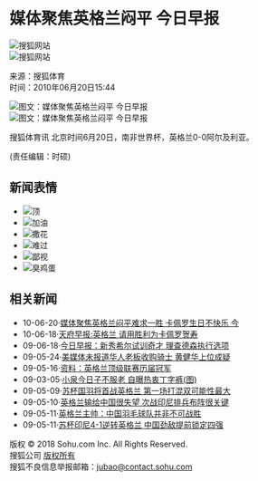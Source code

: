 # 媒体聚焦英格兰闷平 今日早报

![搜狐网站](https://images.sohu.com/uiue/sohu_logo/2005/sohu_logo2.gif)  
![搜狐网站](https://i1.itc.cn/20100623/5ae_e3124238_7b6b_4d16_9601_a52c0f0ac7cf_0.jpg)

来源：搜狐体育  
时间：2010年06月20日15:44

![图文：媒体聚焦英格兰闷平 今日早报](https://photocdn.sohu.com/20070101/Img247386504.gif)  
![图文：媒体聚焦英格兰闷平 今日早报](https://photocdn.sohu.com/20100620/Img272931564.jpg)

搜狐体育讯 北京时间6月20日，南非世界杯，英格兰0-0阿尔及利亚。

(责任编辑：时硕)

## 新闻表情

- ![](https://comment.news.sohu.com/upload/mood_worldcup/images/w01.gif)顶
- ![](https://comment.news.sohu.com/upload/mood_worldcup/images/w02.gif)加油
- ![](https://comment.news.sohu.com/upload/mood_worldcup/images/w03.gif)撒花
- ![](https://comment.news.sohu.com/upload/mood_worldcup/images/w04.gif)难过
- ![](https://comment.news.sohu.com/upload/mood_worldcup/images/w05.gif)鄙视
- ![](https://comment.news.sohu.com/upload/mood_worldcup/images/w06.gif)臭鸡蛋

## 相关新闻

- 10-06-20·[媒体聚焦英格兰闷平难求一胜 卡佩罗生日不快乐 今](https://2010.sohu.com/20100620/n272931265.shtml)
- 10-06-18·[天府早报:英格兰 请用胜利为卡佩罗贺寿](https://2010.sohu.com/20100618/n272887883.shtml)
- 09-06-18·[今日早报：新秀希尔试训奇才 理查德森执行选项](https://sports.sohu.com/20090618/n264595991.shtml)
- 09-05-24·[美媒体未报道华人老板收购骑士 黄健华上位成疑](https://sports.sohu.com/20090524/n264132526.shtml)
- 09-05-16·[资料：英格兰顶级联赛历届冠军](https://sports.sohu.com/20090516/n258906811.shtml)
- 09-03-05·[小泉今日子不服老 自曝热衷丁字裤(图)](https://yule.sohu.com/20090305/n262619121.shtml)
- 09-05-09·[苏杯国羽将首战英格兰 第一场打混双可能性最大](https://sports.sohu.com/20090509/n263866528.shtml)
- 09-05-10·[英格兰输给中国很失望 次战印尼排兵布阵很关键](https://sports.sohu.com/20090510/n263876297.shtml)
- 09-05-11·[英格兰主帅：中国羽毛球队并非不可战胜](https://sports.sohu.com/20090511/n263892762.shtml)
- 09-05-11·[苏杯印尼4-1逆转英格兰 中国劲敌提前锁定四强](https://sports.sohu.com/20090511/n263899773.shtml) 

版权 © 2018 Sohu.com Inc. All Rights Reserved.  
搜狐公司 [版权所有](https://corp.sohu.com/s2007/copyright/)  
搜狐不良信息举报邮箱：[jubao@contact.sohu.com](mailto:jubao@contact.sohu.com)
<!-- tcd_original_link http://2010.sohu.com/20100620/n272931563.shtml -->
